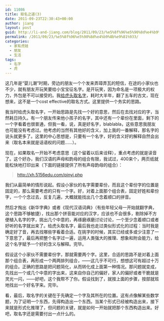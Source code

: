 ```yaml
---
id: 11086
title: 取名之道(3)
date: 2011-09-23T22:30:43+00:00
author: jiang
layout: post
guid: http://li-and-jiang.com/blog/2011/09/23/%e5%8f%96%e5%90%8d%e4%b9%8b%e9%81%933/
permalink: /2011/09/23/%e5%8f%96%e5%90%8d%e4%b9%8b%e9%81%933/
categories:
  - 家有虎娃
  - 朋友
  - 生活
tags:
  - 名字
  - 虎
---
```

这几年是“婴儿潮”时期，旁边的朋友一个个发来弄璋弄瓦的短信，在途的小家伙也不少，就有朋友开玩笑要给小宝宝征名字。是开玩笑，因为命名是一项极大的权力，外包是不可以接受的。我<a href="http://li-and-jiang.com/blog/2010/12/18/yumu/" target="_blank">给虎头取名字</a>，耗时大半年，翻了五车的古文，现在想来，这不是一个cost effective的取名方式。这里提供一个务实的思路。

我当时给虎头取名字，一开始思路是先找一个好的意思，然后在去找对应的字，当然耗日持久。有一个朋友传来他小孩子的名字，其中还有一个辈份在里面，剩下的一个字看着也很普通，但我一看，说，真是好名字，blablabla，这些意思我朋友也可能没有考虑过。他考虑的当然有其他好的含义，加上我的一番解释，那名字的说头就更多了。这里的中心思想是，只要有一个名字，好的含义好的解释自然会出来（取名本来就是话语权的问题……）。

现在，如果取名一开始不考虑意思（这个留着以后来诠释），重点考虑的就是读音了。这个好办，我们汉语的声母和韵母的组合有限，我试过，400来个，两页纸就能松快地打印出来（下面的链接提供了所有声母韵母的组合）：

> <http://xh.5156edu.com/pinyi.php>

<font style="background-color: #fcfcfc">我们从最简单的情形说起。假设小家伙的名字需要辈份，而且这个辈份字的位置是固定的，那么需要考虑的只有一个字。好，对着上面那个组合表，固定好姓和辈份字，一个个念过去，反复几遍，大概就能找出几个念着顺口的拼音。</font>

<font style="background-color: #fcfcfc">然后才掏出《新华字典》或者《现代汉语词典》（有些年轻父母一开始就翻字典，这个思路不够敏捷），找出那个拼音能对应的汉字，应该也不会很多，剔除掉不方便植入名字的字，挑出几个中意的，再琢磨琢磨讨论讨论，一个至少念着顺口或者好听的名字就出来了。给虎头取名字，最后我也走过类似形式化的过程：当时我是确定好了音，再去找哪些字看着合适。在挑字的时候，其实已经或多或少注意了一下意思了，最后再把整个名字过一遍，运用人类强大的推理、想象和附会能力，给这个名字赋予一个好的含义与解释。完毕。</font>

假设这个小家伙不需要辈份字，那就需要两个字。这里，合适的思路不是对着上面那个组合表，再形成一个两两排列组合，——这几乎不可行，想想这可有超过十万的组合。正确的思路是把问题简化，从而转化成上面第一种情况。那问题就变成，先找出一个或几个中意的字出来，这来自你自己的偏好，家人的偏好或者干脆就是灵光一闪，——好吧，这个我帮不了你。假设找到了，就按上面的步骤，按部就班地找出一个好名字来。完毕。

看，最后，取名字的关键在于先确定一个字及其所在的位置。这有点像解某些数学题，为了证明一个东西，先得构造出一个东西。当某个形式已经被构造出来，接下来就是形式化推理了，但问题的关键，就是如何一开始就把那个东西构造出来。好吧，取名字还是需要付出一点什么的。